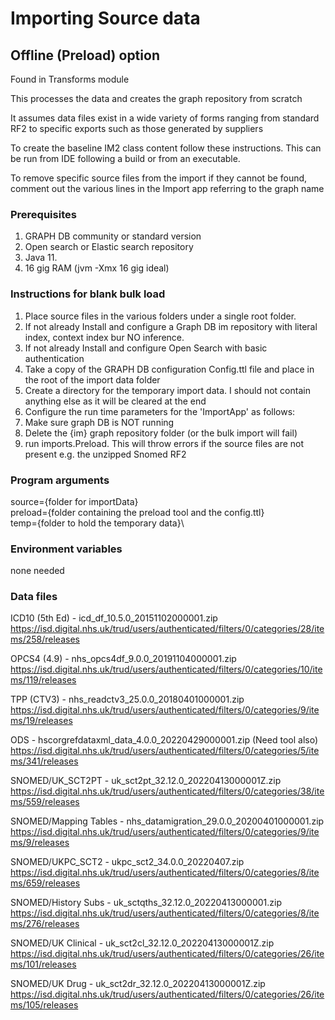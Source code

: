 # Importing Source data

## Offline (Preload) option 

Found in Transforms module

This processes the data and creates the graph repository from scratch

It assumes data files exist in a wide variety of forms ranging from standard RF2 to specific exports such as those generated by suppliers

To create the baseline IM2 class content follow these instructions. This can be run from IDE following a build or from an executable.

To remove specific source files from the import if they cannot be found, comment out the various lines in the Import app referring to the graph name

### Prerequisites
1. GRAPH DB community or standard version
2. Open search or Elastic search repository
3. Java 11.
4. 16 gig RAM (jvm -Xmx 16 gig ideal)

### Instructions for blank bulk load
1. Place source files in the various folders under a single root folder.
2. If not already Install and configure a Graph DB im repository with literal index, context index bur NO inference.
3. If not already Install and configure Open Search with basic authentication
4. Take a copy of the GRAPH DB configuration Config.ttl file and place in the root of the import data folder
5. Create a directory for the temporary import data. I should not contain anything else as it will be cleared at the end
6. Configure the run time parameters  for the 'ImportApp' as follows:
7. Make sure graph DB is NOT running
8. Delete the {im} graph repository folder (or the bulk import will fail)
9. run imports.Preload. This will throw errors if the source files are not present e.g. the unzipped Snomed RF2

### Program arguments  
source={folder for importData}\
preload={folder containing the preload tool and the config.ttl}\
temp={folder to hold the temporary data}\

### Environment variables
none needed

### Data files

ICD10 (5th Ed) - icd_df_10.5.0_20151102000001.zip\
https://isd.digital.nhs.uk/trud/users/authenticated/filters/0/categories/28/items/258/releases

OPCS4 (4.9) - nhs_opcs4df_9.0.0_20191104000001.zip\
https://isd.digital.nhs.uk/trud/users/authenticated/filters/0/categories/10/items/119/releases

TPP (CTV3) - nhs_readctv3_25.0.0_20180401000001.zip\
https://isd.digital.nhs.uk/trud/users/authenticated/filters/0/categories/9/items/19/releases

ODS - hscorgrefdataxml_data_4.0.0_20220429000001.zip (Need tool also)\
https://isd.digital.nhs.uk/trud/users/authenticated/filters/0/categories/5/items/341/releases

SNOMED/UK_SCT2PT - uk_sct2pt_32.12.0_20220413000001Z.zip\
https://isd.digital.nhs.uk/trud/users/authenticated/filters/0/categories/38/items/559/releases

SNOMED/Mapping Tables - nhs_datamigration_29.0.0_20200401000001.zip\
https://isd.digital.nhs.uk/trud/users/authenticated/filters/0/categories/9/items/9/releases

SNOMED/UKPC_SCT2 - ukpc_sct2_34.0.0_20220407.zip\
https://isd.digital.nhs.uk/trud/users/authenticated/filters/0/categories/8/items/659/releases

SNOMED/History Subs - uk_sctqths_32.12.0_20220413000001.zip\
https://isd.digital.nhs.uk/trud/users/authenticated/filters/0/categories/8/items/276/releases

SNOMED/UK Clinical - uk_sct2cl_32.12.0_20220413000001Z.zip\
https://isd.digital.nhs.uk/trud/users/authenticated/filters/0/categories/26/items/101/releases

SNOMED/UK Drug - uk_sct2dr_32.12.0_20220413000001Z.zip\
https://isd.digital.nhs.uk/trud/users/authenticated/filters/0/categories/26/items/105/releases



